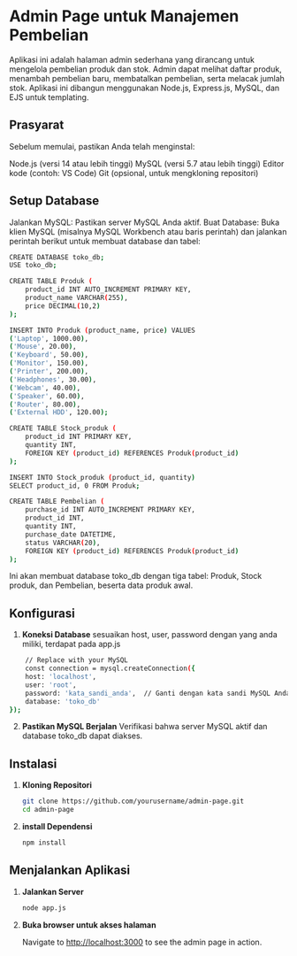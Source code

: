 # Admin Page untuk Manajemen Pembelian
Aplikasi ini adalah halaman admin sederhana yang dirancang untuk mengelola pembelian produk dan stok. Admin dapat melihat daftar produk, menambah pembelian baru, membatalkan pembelian, serta melacak jumlah stok. Aplikasi ini dibangun menggunakan Node.js, Express.js, MySQL, dan EJS untuk templating.

## Prasyarat

Sebelum memulai, pastikan Anda telah menginstal:

Node.js (versi 14 atau lebih tinggi)
MySQL (versi 5.7 atau lebih tinggi)
Editor kode (contoh: VS Code)
Git (opsional, untuk mengkloning repositori)

## Setup Database

Jalankan MySQL: Pastikan server MySQL Anda aktif.
Buat Database: Buka klien MySQL (misalnya MySQL Workbench atau baris perintah) dan jalankan perintah berikut untuk membuat database dan tabel:

```bash
CREATE DATABASE toko_db;
USE toko_db;

CREATE TABLE Produk (
    product_id INT AUTO_INCREMENT PRIMARY KEY,
    product_name VARCHAR(255),
    price DECIMAL(10,2)
);

INSERT INTO Produk (product_name, price) VALUES
('Laptop', 1000.00),
('Mouse', 20.00),
('Keyboard', 50.00),
('Monitor', 150.00),
('Printer', 200.00),
('Headphones', 30.00),
('Webcam', 40.00),
('Speaker', 60.00),
('Router', 80.00),
('External HDD', 120.00);

CREATE TABLE Stock_produk (
    product_id INT PRIMARY KEY,
    quantity INT,
    FOREIGN KEY (product_id) REFERENCES Produk(product_id)
);

INSERT INTO Stock_produk (product_id, quantity)
SELECT product_id, 0 FROM Produk;

CREATE TABLE Pembelian (
    purchase_id INT AUTO_INCREMENT PRIMARY KEY,
    product_id INT,
    quantity INT,
    purchase_date DATETIME,
    status VARCHAR(20),
    FOREIGN KEY (product_id) REFERENCES Produk(product_id)
);
```
Ini akan membuat database toko_db dengan tiga tabel: Produk, Stock produk, dan Pembelian, beserta data produk awal.

## Konfigurasi

1. **Koneksi Database**
sesuaikan host, user, password dengan yang anda miliki, terdapat pada app.js
```bash
    // Replace with your MySQL 
    const connection = mysql.createConnection({
    host: 'localhost',
    user: 'root',
    password: 'kata_sandi_anda',  // Ganti dengan kata sandi MySQL Anda
    database: 'toko_db'
});
```
2. **Pastikan MySQL Berjalan**
Verifikasi bahwa server MySQL aktif dan database toko_db dapat diakses.

## Instalasi

1. **Kloning Repositori**

   ```bash
   git clone https://github.com/yourusername/admin-page.git
   cd admin-page
   ```

2. **install Dependensi**

   ```bash
   npm install
   ```

## Menjalankan Aplikasi

1. **Jalankan Server**

   ```bash
   node app.js
   ```

2. **Buka browser untuk akses halaman**

   Navigate to [http://localhost:3000](http://localhost:3000/purchases) to see the admin page in action.
